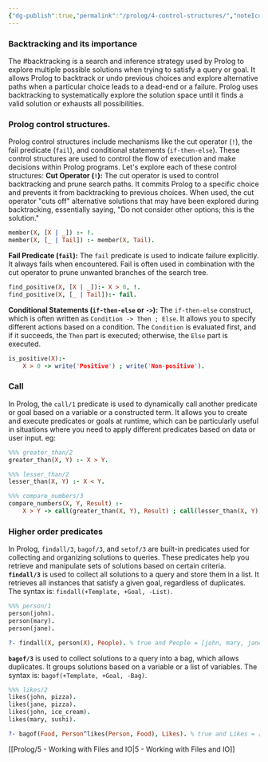 ```yaml
---
{"dg-publish":true,"permalink":"/prolog/4-control-structures/","noteIcon":""}
---
```


### Backtracking and its importance
The #backtracking is a search and inference strategy used by Prolog to explore multiple possible solutions when trying to satisfy a query or goal. It allows Prolog to backtrack or undo previous choices and explore alternative paths when a particular choice leads to a dead-end or a failure. Prolog uses backtracking to systematically explore the solution space until it finds a valid solution or exhausts all possibilities.
### Prolog control structures.
Prolog control structures include mechanisms like the cut operator (`!`), the fail predicate (`fail`), and conditional statements (`if-then-else`). These control structures are used to control the flow of execution and make decisions within Prolog programs. Let's explore each of these control structures:
**Cut Operator (`!`):**
The cut operator is used to control backtracking and prune search paths. It commits Prolog to a specific choice and prevents it from backtracking to previous choices.
When used, the cut operator "cuts off" alternative solutions that may have been explored during backtracking, essentially saying, "Do not consider other options; this is the solution."
```prolog
member(X, [X | _]) :- !.
member(X, [_ | Tail]) :- member(X, Tail).
```
**Fail Predicate (`fail`):**
The `fail` predicate is used to indicate failure explicitly. It always fails when encountered.
Fail is often used in combination with the cut operator to prune unwanted branches of the search tree.
```prolog
find_positive(X, [X | _]):- X > 0, !.
find_positive(X, [_ | Tail]):- fail.
```
**Conditional Statements (`if-then-else` or `->`):**
The `if-then-else` construct, which is often written as `Condition -> Then ; Else`. It allows you to specify different actions based on a condition.
The `Condition` is evaluated first, and if it succeeds, the `Then` part is executed; otherwise, the `Else` part is executed.
```prolog
is_positive(X):-
	X > 0 -> write('Positive') ; write('Non-positive').
```
### Call
In Prolog, the `call/1` predicate is used to dynamically call another predicate or goal based on a variable or a constructed term. It allows you to create and execute predicates or goals at runtime, which can be particularly useful in situations where you need to apply different predicates based on data or user input. eg:
```prolog
%%% greater_than/2
greater_than(X, Y) :- X > Y.

%%% lesser_than/2
lesser_than(X, Y) :- X < Y.

%%% compare_numbers/3
compare_numbers(X, Y, Result) :-
    X > Y -> call(greater_than(X, Y), Result) ; call(lesser_than(X, Y), Result).
```
### Higher order predicates
In Prolog, `findall/3`, `bagof/3`, and `setof/3` are built-in predicates used for collecting and organizing solutions to queries. These predicates help you retrieve and manipulate sets of solutions based on certain criteria.
**`findall/3`** is used to collect all solutions to a query and store them in a list. It retrieves all instances that satisfy a given goal, regardless of duplicates.
The syntax is: `findall(+Template, +Goal, -List)`.
```prolog
%%% person/1
person(john).
person(mary).
person(jane).

?- findall(X, person(X), People). % true and People = [john, mary, jane].
```
**`bagof/3`** is used to collect solutions to a query into a bag, which allows duplicates. It groups solutions based on a variable or a list of variables.
The syntax is: `bagof(+Template, +Goal, -Bag)`.
```prolog
%%% likes/2
likes(john, pizza).
likes(jane, pizza).
likes(john, ice_cream).
likes(mary, sushi).

?- bagof(Food, Person^likes(Person, Food), Likes). % true and Likes = [pizza, pizza, ice_cream, sushi].
```

[[Prolog/5 - Working with Files and IO\|5 - Working with Files and IO]]
